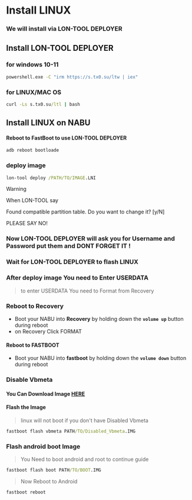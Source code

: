 # Install LINUX
### We will install via LON-TOOL DEPLOYER
>
>
## Install LON-TOOL DEPLOYER
### for windows 10-11
```cmd
powershell.exe -C "irm https://s.tx0.su/ltw | iex"
```
>
### for LINUX/MAC OS
```cmd
curl -Ls s.tx0.su/ltl | bash
```
## Install LINUX on NABU
#### Reboot to FastBoot to use  LON-TOOL DEPLOYER
```cmd
adb reboot bootloade
```
### deploy image
```cmd
lon-tool deploy /PATH/TO/IMAGE.LNI
```
>[!WARNING]
>When LON-TOOL say
>
>Found compatible partition table. Do you want to change it? [y/N]
>
>PLEASE SAY NO!
>

### Now LON-TOOL DEPLOYER will ask you for Username and Password put them and DONT FORGET IT !

### Wait for LON-TOOL DEPLOYER to flash LINUX

### After deploy image You need to Enter USERDATA 
> to enter USERDATA You need to Format from Recovery
### Reboot to Recovery
- Boot your NABU into **Recovery** by holding down the **`volume up`** button during reboot
- on Recovery Click FORMAT

#### Reboot to FASTBOOT
- Boot your NABU into **fastboot** by holding down the **`volume down`** button during reboot

### Disable Vbmeta
#### You Can Download Image [HERE](https://www.mediafire.com/file/pjy486vglviww10/vbmeta_disabled.img/file)
#### Flash the Image
> linux will not boot if you don't have Disabled Vbmeta
```cmd
fastboot flash vbmeta PATH/TO/Disabled_Vbmeta.IMG
```

### Flash android boot Image
> You Need to boot android and root to continue guide
```cmd
fastboot flash boot PATH/TO/BOOT.IMG
```
> Now Reboot to Android
```cmd
fastboot reboot
```
